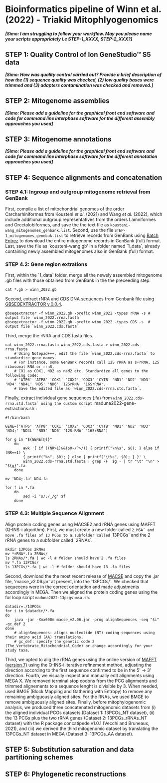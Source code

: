 # Bioinformatics pipeline of Winn et al. (2022) - Triakid Mitophlyogenomics
***[Simo: I am struggling to follow your workflow. May you please name your scripts appropriately i.e STEP-1_XXXX, STEP-2_XXX?]***

## STEP 1: Quality Control of Ion GeneStudio™ S5 data

***[Simo: How was quality control carried out? Provide a brief description of how the (1) sequence quality was checked, (2) low quality bases were trimmed and (3) adapters contamination was checked and removed.]***

## STEP 2: Mitogenome assemblies  

***[Simo: Please add a guideline for the graphical front end software and code for command line interphase software for the different assembly approaches you used]***

## STEP 3: Mitogenome annotations

***[Simo: Please add a guideline for the graphical front end software and code for command line interphase software for the different annotation approaches you used]***

## STEP 4: Sequence alignments and concatenation

### STEP 4.1: Ingroup and outgroup mitogenome retrieval from GenBank 
First, compile a list of mitochondrial genomes of the order Carcharhiniformes from Kousteni *et al*. (2021) and Wang *et al*. (2022), which include additional outgroup representatives from the orders Lamniformes and Orectolobiformes, and save the the text file as `kousteni-wang_mitogenomes_genbank.list`. Second, use the file `STEP-1_mitogenomes_genebak.list` to retrieve records from GenBank using [Batch Entrez](https://www.ncbi.nlm.nih.gov/sites/batchentrez) to download the entire mitogenome records in GenBank (full) format. Last, save the file as 'kousteni-wang.gb' in a folder named `1_data´, already containing newly assembled mitogenomes also in GenBank (full) format.

### STEP 4.2: Gene region extrations
First, within the `1_data´ folder, merge all the newely assembled mitogenome .gb files with those obtained from GenBank in the the preceeding step.
```
cat *.gb > winn_2022.gb
```
Second, extract rNRA and CDS DNA sequences from Genbank file using [GBSEQEXTRACTOR v.0.0.4](https://github.com/linzhi2013/gbseqextractor).
```
gbseqextractor -f winn_2022.gb -prefix winn_2022 -types rRNA -s # output file ´winn_2022.rrna.fasta´
gbseqextractor -f winn_2022.gb -prefix winn_2022 -types CDS -s	# output file `winn_2022.cds.fasta´
```
Third, merge the rNRA and CDS fasta files.
```
cat winn_2022.rrna.fasta winn_2022.cds.fasta > winn_2022.cds-rrna.fasta
	# Using Notepad+++, edit the file ´winn_2022.cds-rrna.fasta´ to standardize gene names.
	# For instance, some GenBank records call 12S rRNA as s-rRNA, 12S ribosomal RNA or rrnS,
	# CO1 as COX1, ND2 as nad2 etc. Standardize all genes to the following code: 
	# 'ATP6' 'ATP8' 'COX1' 'COX2' 'COX3' 'CYTB' 'ND1' 'ND2' 'ND3' 'ND4' 'ND4L' 'ND5' 'ND6' '12SrRNA' '16SrRNA'.
	# Save the edited file as `winn_2022.cds-rrna.std.fasta´.
```
Finally, extract individual gene sequences (.fa) from `winn_2022.cds-rrna.std.fasta´ using the custom script `maduna2022-gene-extractions.sh´:
```
#!/bin/bash

GENE=('ATP6' 'ATP8' 'COX1' 'COX2' 'COX3' 'CYTB' 'ND1' 'ND2' 'ND3' 'ND4;' 'ND4L' 'ND5' 'ND6' '12SrRNA' '16SrRNA')

for g in "${GENE[@]}"
	do
		awk '{ if ((NR>1)&&($0~/^>/)) { printf("\n%s", $0); } else if (NR==1) \
		{ printf("%s", $0); } else { printf("\t%s", $0); } }' \
		winn_2022.cds-rrna.std.fasta | grep -F  $g - | tr "\t" "\n" > "${g}".fa
	done

mv 'ND4;.fa' ND4.fa

for f in *.fa
	do
		sed -i 's/;/_/g' $f
	done 
```

### STEP 4.3: Multiple Sequence Alignment
Align protein coding genes using MACSE2 and rRNA genes using MAFFT (Q-INS-i algorithm).
First, we must create a new folder called `2_MSA´ and move .fa files of 13 PCGs to a subfolder called `13PCGs´ and the 2 rRNA genes to a subfolder called  `2RNAs´.
```
mkdir 13PCGs 2RNAs
mv *rRNA*.fa 2RNAs/
ls 2RNAs/*.fa | wc -l # folder should have 2 .fa files
mv *.fa 13PCGs/
ls 13PCGs/*.fa | wc -l # folder should have 13 .fa files
```
Second, download the the most recent release of [MACSE](https://bioweb.supagro.inra.fr/macse/) and copy the .jar file, 'macse_v2.06.jar' at present, into the ´13PCGs/´. We checked that sequecens were in the correct orientation and made adjustments accordingly in MEGA. Then we aligned the protein coding genes using the for loop script `maduna2022-13pcgs-msa.sh`.
```
datadir=./13PCGs
for i in $datadir/*.fa
do		
	java -jar -Xmx600m macse_v2.06.jar -prog alignSequences -seq "$i" -gc_def 2		
done
	# alignSequences: aligns nucleotide (NT) coding sequences using their amino acid (AA) translations.
	# gc_def: specify the genetic code 2 (The_Vertebrate_Mitochondrial_Code) or change accordingly for your study taxa.
```
Third, we opted to alig the rRNA genes using the online version of [MAFFT (version 7)](https://mafft.cbrc.jp/alignment/server/) using the Q-INS-i iterative refinement method, adjusting the direction according to the first sequence confirmed to be in the 5' -> 3' direction.
Fourth, we visually inspect and manually edit alignments using MEGA X. We removed terminal stop codons from the PCG alignments and trimmed alignements to a sequence lenght is divisible by 3. When needed, used BMGE (Block Mapping and Gathering with Entropy) to remove any remaining ambiguously aligned sites. For the RNAs, we used BMGE to remove ambiguously aligned sites.
Finally, before mitophylogenomic analysis, we produced three concatenated mitogenomic datasets from (i) the aligned individual PCGs datasets (Dataset 1: 13PCGs_NT dataset), (ii) the 13 PCGs plus the two rRNA genes (Dataset 2: 13PCGs_rRNAs_NT dataset) with the R package concatipede v1.0.1 (Vecchi and Bruneaux, 2021), and (iii) we derived the third mitogenomic dataset by translating the 13PCGs_NT dataset in MEGA (Dataset 3: 13PCGs_AA dataset). 

## STEP 5: Substitution saturation and data partitioning schemes 


## STEP 6: Phylogenetic reconstructions 



